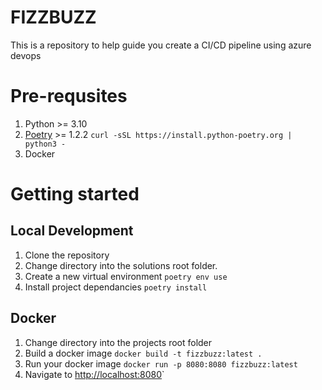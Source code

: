 # FIZZBUZZ
This is a repository to help guide you create a CI/CD pipeline using azure devops

# Pre-requsites
1. Python >= 3.10
2. [Poetry](https://python-poetry.org/docs/) >= 1.2.2 `curl -sSL https://install.python-poetry.org | python3 -`
3. Docker

# Getting started
## Local Development
1. Clone the repository 
2. Change directory into the solutions root folder. 
3. Create a new virtual environment `poetry env use`
4. Install project dependancies `poetry install`

## Docker
1. Change directory into the projects root folder
2. Build a docker image `docker build -t fizzbuzz:latest .`
3. Run your docker image `docker run -p 8080:8080 fizzbuzz:latest`
4. Navigate to [http://localhost:8080](http://localhost:8080])`
